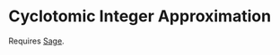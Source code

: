 # Cyclotomic Integer Approximation

Requires [Sage](https://doc.sagemath.org/html/en/installation/).
